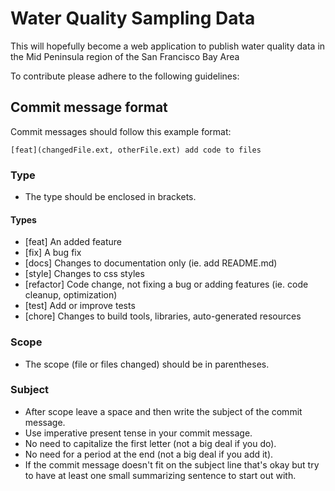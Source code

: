 # Water Quality Sampling Data

This will hopefully become a web application to publish water quality data in the Mid Peninsula region of the San Francisco Bay Area

To contribute please adhere to the following guidelines:

## Commit message format

Commit messages should follow this example format:

    [feat](changedFile.ext, otherFile.ext) add code to files

### Type
- The type should be enclosed in brackets.

#### Types
- [feat]  An added feature
- [fix]  A bug fix
- [docs]  Changes to documentation only (ie. add README.md)
- [style]  Changes to css styles
- [refactor]  Code change, not fixing a bug or adding features (ie. code cleanup, optimization)
- [test]  Add or improve tests
- [chore]  Changes to build tools, libraries, auto-generated resources

### Scope
- The scope (file or files changed) should be in parentheses.

### Subject
- After scope leave a space and then write the subject of the commit message.
- Use imperative present tense in your commit message.
- No need to capitalize the first letter (not a big deal if you do).
- No need for a period at the end (not a big deal if you add it).
- If the commit message doesn't fit on the subject line that's okay but try to have at least one small summarizing sentence to start out with.
